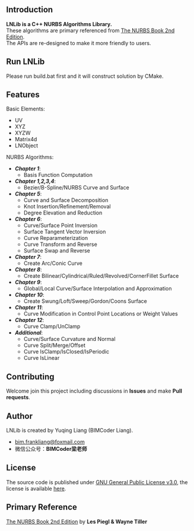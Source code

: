 ## Introduction
**LNLib is a C++ NURBS Algorithms Library.** <br/>These algorithms are primary referenced from [The NURBS Book 2nd Edition](https://link.springer.com/book/10.1007/978-3-642-97385-7). <br/>The APIs are re-designed to make it more friendly to users.

## Run LNLib
Please run build.bat first and it will construct solution by CMake.

## Features
Basic Elements:
- UV
- XYZ
- XYZW
- Matrix4d
- LNObject

NURBS Algorithms:
- ***Chapter 1***:
    - Basis Function Computation
- ***Chapter 1,2,3,4***:
    - Bezier/B-Spline/NURBS Curve and Surface
- ***Chapter 5***:
    - Curve and Surface Decomposition
    - Knot Insertion/Refinement/Removal
    - Degree Elevation and Reduction
- ***Chapter 6***:
    - Curve/Surface Point Inversion
    - Surface Tangent Vector Inversion
    - Curve Reparameterization
    - Curve Transform and Reverse
    - Surface Swap and Reverse
- ***Chapter 7***:
    - Create Arc/Conic Curve
- ***Chapter 8***:
    - Create Bilinear/Cylindrical/Ruled/Revolved/CornerFillet Surface
- ***Chapter 9***:
    - Global/Local Curve/Surface Interpolation and Approximation
- ***Chapter 10***:
    - Create Swung/Loft/Sweep/Gordon/Coons Surface
- ***Chapter 11***:
    - Curve Modification in Control Point Locations or Weight Values
- ***Chapter 12***:
    - Curve Clamp/UnClamp
- ***Additional***:
    - Curve/Surface Curvature and Normal
    - Curve Split/Merge/Offset
    - Curve IsClamp/IsClosed/IsPeriodic
    - Curve IsLinear

## Contributing
Welcome join this project including discussions in **Issues** and make **Pull requests**.

## Author
LNLib is created by Yuqing Liang (BIMCoder Liang).

- bim.frankliang@foxmail.com
- 微信公众号：**BIMCoder梁老师**

## License
The source code is published under [GNU General Public License v3.0](https://www.gnu.org/licenses/), the license is available [here](LICENSE).

## Primary Reference
[The NURBS Book 2nd Edition](https://link.springer.com/book/10.1007/978-3-642-97385-7) by **Les Piegl & Wayne Tiller**
